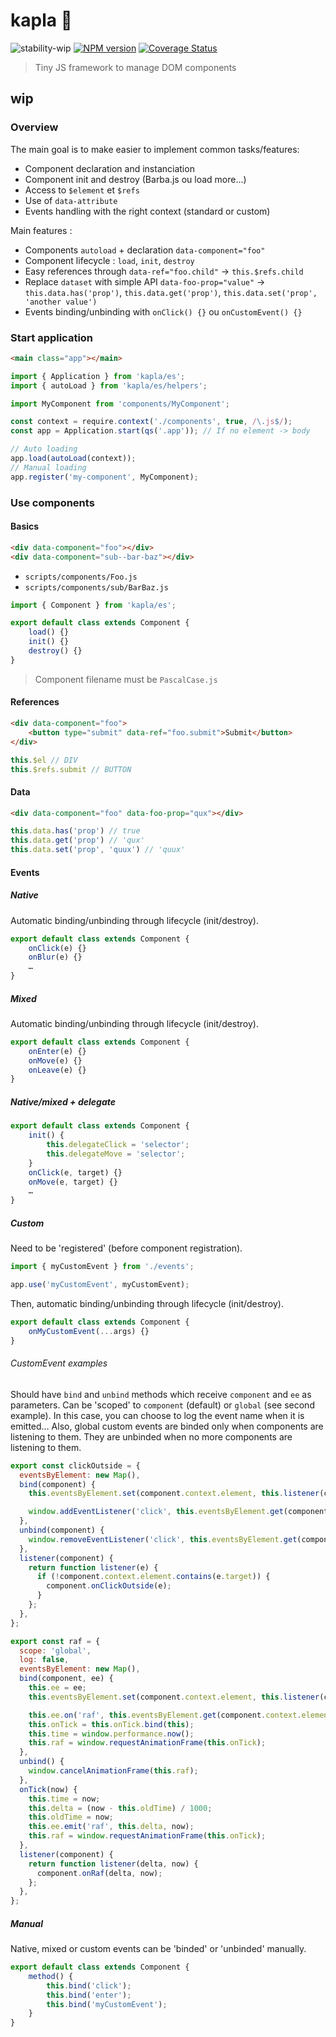# kapla 👷‍

![stability-wip](https://img.shields.io/badge/stability-work_in_progress-lightgrey.svg?style=flat-square)
[![NPM version](https://img.shields.io/npm/v/kapla.svg?style=flat-square)](https://www.npmjs.com/package/kapla)
[![Coverage Status](https://img.shields.io/coveralls/thierrymichel/kapla/master.svg?style=flat-square)](https://coveralls.io/github/thierrymichel/kapla?branch=master)

> Tiny JS framework to manage DOM components

## wip

### Overview

The main goal is to make easier to implement common tasks/features:

- Component declaration and instanciation
- Component init and destroy (Barba.js ou load more…)
- Access to `$element` et `$refs`
- Use of `data-attribute`
- Events handling with the right context (standard or custom)

Main features :

- Components `autoload` + declaration `data-component="foo"`
- Component lifecycle : `load`, `init`, `destroy`
- Easy references through `data-ref="foo.child"` -> `this.$refs.child`
- Replace `dataset` with simple API `data-foo-prop="value"` -> `this.data.has('prop')`, `this.data.get('prop')`, `this.data.set('prop', 'another value')`
- Events binding/unbinding with `onClick() {}` ou `onCustomEvent() {}`

### Start application

```html
<main class="app"></main>
```

```js
import { Application } from 'kapla/es';
import { autoLoad } from 'kapla/es/helpers';

import MyComponent from 'components/MyComponent';

const context = require.context('./components', true, /\.js$/);
const app = Application.start(qs('.app')); // If no element -> body

// Auto loading
app.load(autoLoad(context));
// Manual loading
app.register('my-component', MyComponent);
```

### Use components

#### Basics

```html
<div data-component="foo"></div>
<div data-component="sub--bar-baz"></div>
```

- `scripts/components/Foo.js`
- `scripts/components/sub/BarBaz.js`

```js
import { Component } from 'kapla/es';

export default class extends Component {
    load() {}
    init() {}
    destroy() {}
}
```

> Component filename must be `PascalCase.js`

#### References

```html
<div data-component="foo">
    <button type="submit" data-ref="foo.submit">Submit</button>
</div>
```

```js
this.$el // DIV
this.$refs.submit // BUTTON
```

#### Data

```html
<div data-component="foo" data-foo-prop="qux"></div>
```

```js
this.data.has('prop') // true
this.data.get('prop') // 'qux'
this.data.set('prop', 'quux') // 'quux'
```

#### Events

##### Native

Automatic binding/unbinding through lifecycle (init/destroy).

```js
export default class extends Component {
    onClick(e) {}
    onBlur(e) {}
    …
}
```

##### Mixed

Automatic binding/unbinding through lifecycle (init/destroy).

```js
export default class extends Component {
    onEnter(e) {}
    onMove(e) {}
    onLeave(e) {}
}
```

##### Native/mixed + delegate

```js
export default class extends Component {
    init() {
        this.delegateClick = 'selector';
        this.delegateMove = 'selector';
    }
    onClick(e, target) {}
    onMove(e, target) {}
    …
}
```

##### Custom

Need to be 'registered' (before component registration).

```js
import { myCustomEvent } from './events';

app.use('myCustomEvent', myCustomEvent);
```

Then, automatic binding/unbinding through lifecycle (init/destroy).

```js
export default class extends Component {
    onMyCustomEvent(...args) {}
}
```

###### CustomEvent examples

Should have `bind` and `unbind` methods which receive `component` and `ee` as parameters.
Can be 'scoped' to `component` (default) or `global` (see second example).
In this case, you can choose to log the event name when it is emitted…
Also, global custom events are binded only when components are listening to them.
They are unbinded when no more components are listening to them.

```js
export const clickOutside = {
  eventsByElement: new Map(),
  bind(component) {
    this.eventsByElement.set(component.context.element, this.listener(component));

    window.addEventListener('click', this.eventsByElement.get(component.context.element));
  },
  unbind(component) {
    window.removeEventListener('click', this.eventsByElement.get(component.context.element));
  },
  listener(component) {
    return function listener(e) {
      if (!component.context.element.contains(e.target)) {
        component.onClickOutside(e);
      }
    };
  },
};
```

```js
export const raf = {
  scope: 'global',
  log: false,
  eventsByElement: new Map(),
  bind(component, ee) {
    this.ee = ee;
    this.eventsByElement.set(component.context.element, this.listener(component));

    this.ee.on('raf', this.eventsByElement.get(component.context.element));
    this.onTick = this.onTick.bind(this);
    this.time = window.performance.now();
    this.raf = window.requestAnimationFrame(this.onTick);
  },
  unbind() {
    window.cancelAnimationFrame(this.raf);
  },
  onTick(now) {
    this.time = now;
    this.delta = (now - this.oldTime) / 1000;
    this.oldTime = now;
    this.ee.emit('raf', this.delta, now);
    this.raf = window.requestAnimationFrame(this.onTick);
  },
  listener(component) {
    return function listener(delta, now) {
      component.onRaf(delta, now);
    };
  },
};
```

##### Manual

Native, mixed or custom events can be 'binded' or 'unbinded' manually.

```js
export default class extends Component {
    method() {
        this.bind('click');
        this.bind('enter');
        this.bind('myCustomEvent');
    }
}
```

